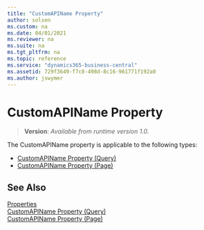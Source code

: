 ```yaml
---
title: "CustomAPIName Property"
author: solsen
ms.custom: na
ms.date: 04/01/2021
ms.reviewer: na
ms.suite: na
ms.tgt_pltfrm: na
ms.topic: reference
ms.service: "dynamics365-business-central"
ms.assetid: 729f3649-f7c8-498d-8c16-961771f192a0
ms.author: jswymer
---
```

 
# CustomAPIName Property 
> **Version**: _Available from runtime version 1.0._

The CustomAPIName property is applicable to the following types: 
- [CustomAPIName Property (Query)](devenv-customapiname-query-property.md)   
- [CustomAPIName Property (Page)](devenv-customapiname-page-property.md)

## See Also  
[Properties](devenv-properties.md)   
[CustomAPIName Property (Query)](devenv-customapiname-query-property.md)   
[CustomAPIName Property (Page)](devenv-customapiname-page-property.md)

